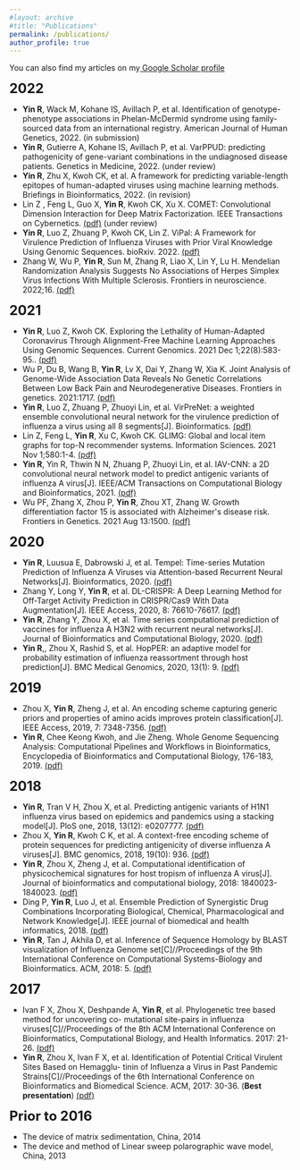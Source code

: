 ```yaml
---
#layout: archive
#title: "Publications"
permalink: /publications/
author_profile: true
---
```


You can also find my articles on my<a href="https://scholar.google.com/citations?user=MZigJDUAAAAJ&hl=en"> Google Scholar profile</a>

<font size="5"><b>2022</b></font>  
- <strong>Yin R</strong>, Wack M, Kohane IS, Avillach P, et al. Identification of genotype-phenotype associations in Phelan-McDermid syndrome using family-sourced data from an international registry. American Journal of Human Genetics, 2022. (in submission)
- <strong>Yin R</strong>, Gutierre A, Kohane IS, Avillach P, et al. VarPPUD: predicting pathogenicity of gene-variant combinations in the undiagnosed disease patients. Genetics in Medicine, 2022. (under review)	
- <strong>Yin R</strong>, Zhu X, Kwoh CK, et al. A framework for predicting variable-length epitopes of human-adapted viruses using machine learning methods. Briefings in Bioinformatics, 2022. (in revision)
- Lin Z , Feng L, Guo X, <strong>Yin R</strong>, Kwoh CK, Xu X. COMET: Convolutional Dimension Interaction for Deep Matrix Factorization. IEEE Transactions on Cybernetics. <a href="https://arxiv.org/pdf/2007.14129.pdf">(pdf)</a> (under review)
- <strong>Yin R</strong>, Luo Z, Zhuang P, Kwoh CK, Lin Z. ViPal: A Framework for Virulence Prediction of Influenza Viruses with Prior Viral Knowledge Using Genomic Sequences. bioRxiv. 2022. <a href="
https://www.biorxiv.org/content/10.1101/2022.03.24.485635v1.full.pdf">(pdf)</a>
- Zhang W, Wu P, <strong>Yin R</strong>, Sun M, Zhang R, Liao X, Lin Y, Lu H. Mendelian Randomization Analysis Suggests No Associations of Herpes Simplex Virus Infections With Multiple Sclerosis. Frontiers in neuroscience. 2022;16. <a href="https://www.frontiersin.org/articles/10.3389/fnins.2022.817067/full">(pdf)</a>

<font size="5"><b>2021</b></font>
- <strong>Yin R</strong>, Luo Z, Kwoh CK. Exploring the Lethality of Human-Adapted Coronavirus Through Alignment-Free Machine Learning Approaches Using Genomic Sequences. Current Genomics. 2021 Dec 1;22(8):583-95.. <a href="https://www.biorxiv.org/content/10.1101/2020.07.15.176933v1.full.pdf">(pdf)</a>
- Wu P, Du B, Wang B, <strong>Yin R</strong>, Lv X, Dai Y, Zhang W, Xia K. Joint Analysis of Genome-Wide Association Data Reveals No Genetic Correlations Between Low Back Pain and Neurodegenerative Diseases. Frontiers in genetics. 2021:1717. <a href="https://www.frontiersin.org/articles/10.3389/fgene.2021.744299/full">(pdf)</a>
- <strong>Yin R</strong>, Luo Z, Zhuang P, Zhuoyi Lin, et al. VirPreNet: a weighted ensemble convolutional neural network for the virulence prediction of influenza a virus using all 8 segments[J]. Bioinformatics. <a href="https://drive.google.com/file/d/1aykYKyApKUB2nSQ-5F-n16EEUUluvewA/view?usp=sharing">(pdf)</a>
- Lin Z, Feng L, <strong>Yin R</strong>, Xu C, Kwoh CK. GLIMG: Global and local item graphs for top-N recommender systems. Information Sciences. 2021 Nov 1;580:1-4. <a href="https://arxiv.org/pdf/2007.14018.pdf">(pdf)</a>
- <strong>Yin R</strong>, Yin R, Thwin N N, Zhuang P, Zhuoyi Lin, et al. IAV-CNN: a 2D convolutional neural network model to predict antigenic variants of influenza A virus[J]. IEEE/ACM Transactions on Computational Biology and Bioinformatics, 2021. <a href="https://www.biorxiv.org/content/10.1101/2020.07.15.204883v1.full.pdf">(pdf)</a>
- Wu PF, Zhang X, Zhou P, <strong>Yin R</strong>, Zhou XT, Zhang W. Growth differentiation factor 15 is associated with Alzheimer's disease risk. Frontiers in Genetics. 2021 Aug 13:1500. <a href="https://www.frontiersin.org/articles/10.3389/fgene.2021.700371/full">(pdf)</a>


<font size="5"><b>2020</b></font>
- <strong>Yin R</strong>, Luusua E, Dabrowski J, et al. Tempel: Time-series Mutation Prediction of Influenza A Viruses via Attention-based Recurrent Neural Networks[J]. Bioinformatics, 2020. <a href="https://drive.google.com/file/d/1Gh179fn77z95QaKZxAB9EegKYgBCEMOI/view?usp=sharing">(pdf)</a>
- Zhang Y, Long Y, <strong>Yin R</strong>, et al. DL-CRISPR: A Deep Learning Method for Off-Target Activity Prediction in CRISPR/Cas9 With Data Augmentation[J]. IEEE Access, 2020, 8: 76610-76617. <a href="https://ieeexplore.ieee.org/stamp/stamp.jsp?tp=&arnumber=9076075">(pdf)</a>
- <strong>Yin R</strong>, Zhang Y, Zhou X, et al. Time series computational prediction of vaccines for influenza A H3N2 with recurrent neural networks[J]. Journal of Bioinformatics and Computational Biology, 2020. <a href="https://drive.google.com/file/d/1J-GRWUcammurn0NZWtl5hZ0DFS1jeXC2/view?usp=sharing">(pdf)</a>
- <strong>Yin R</strong>,, Zhou X, Rashid S, et al. HopPER: an adaptive model for probability estimation of influenza reassortment through host prediction[J]. BMC Medical Genomics, 2020, 13(1): 9. <a href="https://bmcmedgenomics.biomedcentral.com/articles/10.1186/s12920-019-0656-7">(pdf)</a>

<font size="5"><b>2019</b></font>
- Zhou X, <strong>Yin R</strong>, Zheng J, et al. An encoding scheme capturing generic priors and properties of amino acids improves protein classification[J]. IEEE Access, 2019, 7: 7348-7356. <a href="https://ieeexplore.ieee.org/stamp/stamp.jsp?tp=&arnumber=8594660">(pdf)</a>
- <strong>Yin R</strong>, Chee Keong Kwoh, and Jie Zheng. Whole Genome Sequencing Analysis: Computational Pipelines and Workflows in Bioinformatics, Encyclopedia of Bioinformatics and Computational Biology, 176-183, 2019. <a href="https://drive.google.com/file/d/17rcMUkSofgoFGW3xtz6UOaqoDi3MXU07/view?usp=sharing">(pdf)</a>

<font size="5"><b>2018</b></font>
- <strong>Yin R</strong>, Tran V H, Zhou X, et al. Predicting antigenic variants of H1N1 influenza virus based on epidemics and pandemics using a stacking model[J]. PloS one, 2018, 13(12): e0207777. <a href="https://journals.plos.org/plosone/article/file?id=10.1371/journal.pone.0207777&type=printable">(pdf)</a>
- Zhou X, <strong>Yin R</strong>, Kwoh C K, et al. A context-free encoding scheme of protein sequences for predicting antigenicity of diverse influenza A viruses[J]. BMC genomics, 2018, 19(10): 936. <a href="https://bmcgenomics.biomedcentral.com/articles/10.1186/s12864-018-5282-9">(pdf)</a>
- <strong>Yin R</strong>, Zhou X, Zheng J, et al. Computational identification of physicochemical signatures for host tropism of influenza A virus[J]. Journal of bioinformatics and computational biology, 2018: 1840023- 1840023. <a href="https://drive.google.com/file/d/1IWHPJdqRLcJts6hhk5AoHVprtXtvghd-/view?usp=sharing">(pdf)</a>
- Ding P, <strong>Yin R</strong>, Luo J, et al. Ensemble Prediction of Synergistic Drug Combinations Incorporating Biological, Chemical, Pharmacological and Network Knowledge[J]. IEEE journal of biomedical and health informatics, 2018. <a href="https://drive.google.com/file/d/1PRoRS9bG3GCTWEfiwV6cCiu-ue9clStU/view?usp=sharing">(pdf)</a>
- <strong>Yin R</strong>, Tan J, Akhila D, et al. Inference of Sequence Homology by BLAST visualization of Influenza Genome set[C]//Proceedings of the 9th International Conference on Computational Systems-Biology and Bioinformatics. ACM, 2018: 5. <a href="https://drive.google.com/file/d/1ZDVAb8Sbh9RJzztc2JLeAQ9V_ZA7ugNP/view?usp=sharing">(pdf)</a>

<font size="5"><b>2017</b></font> 
- Ivan F X, Zhou X, Deshpande A, <strong>Yin R</strong>, et al. Phylogenetic tree based method for uncovering co- mutational site-pairs in influenza viruses[C]//Proceedings of the 8th ACM International Conference on Bioinformatics, Computational Biology, and Health Informatics. 2017: 21-26. <a href="https://drive.google.com/file/d/1QFB7XJnoSvioAQd1zzhKG1oM2NhCmvjl/view?usp=sharing">(pdf)</a>
- <strong>Yin R</strong>, Zhou X, Ivan F X, et al. Identification of Potential Critical Virulent Sites Based on Hemagglu- tinin of Influenza a Virus in Past Pandemic Strains[C]//Proceedings of the 6th International Conference on Bioinformatics and Biomedical Science. ACM, 2017: 30-36. (<strong>Best presentation</strong>) <a href="https://drive.google.com/file/d/1xcg31PhgY7DVH1FsRg3AX9uL2ySfUJ7p/view?usp=sharing">(pdf)</a>

<font size="5"><b>Prior to 2016</b></font>
- The device of matrix sedimentation, China, 2014
- The device and method of Linear sweep polarographic wave model, China, 2013

